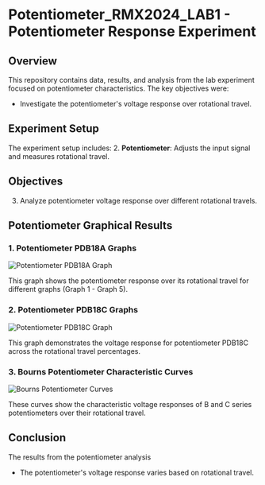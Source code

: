 # Potentiometer_RMX2024_LAB1 - Potentiometer Response Experiment

## Overview

This repository contains data, results, and analysis from the lab experiment focused on potentiometer characteristics. The key objectives were:

- Investigate the potentiometer's voltage response over rotational travel.

## Experiment Setup

The experiment setup includes:
2. **Potentiometer**: Adjusts the input signal and measures rotational travel.

## Objectives

3. Analyze potentiometer voltage response over different rotational travels.

## Potentiometer Graphical Results

### 1. Potentiometer PDB18A Graphs
![Potentiometer PDB18A Graph](./image.png)

This graph shows the potentiometer response over its rotational travel for different graphs (Graph 1 - Graph 5).

### 2. Potentiometer PDB18C Graphs
![Potentiometer PDB18C Graph](./image2.png)

This graph demonstrates the voltage response for potentiometer PDB18C across the rotational travel percentages.

### 3. Bourns Potentiometer Characteristic Curves
![Bourns Potentiometer Curves](./image3.png)

These curves show the characteristic voltage responses of B and C series potentiometers over their rotational travel.


## Conclusion

The results from the potentiometer analysis
- The potentiometer's voltage response varies based on rotational travel.

